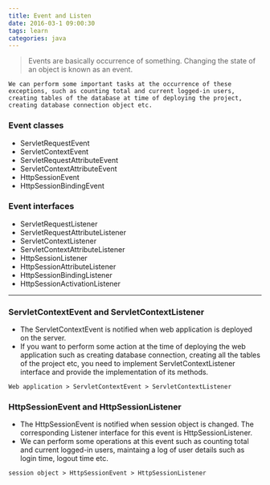 ```yaml
---
title: Event and Listen
date: 2016-03-1 09:00:30
tags: learn
categories: java
---
```


>Events are basically occurrence of something. Changing the state of an object is known as an event.
```
We can perform some important tasks at the occurrence of these exceptions, such as counting total and current logged-in users, creating tables of the database at time of deploying the project, creating database connection object etc.
```
### Event classes

- ServletRequestEvent
- ServletContextEvent
- ServletRequestAttributeEvent
- ServletContextAttributeEvent
- HttpSessionEvent
- HttpSessionBindingEvent

### Event interfaces

- ServletRequestListener
- ServletRequestAttributeListener
- ServletContextListener
- ServletContextAttributeListener
- HttpSessionListener
- HttpSessionAttributeListener
- HttpSessionBindingListener
- HttpSessionActivationListener

---

### ServletContextEvent and ServletContextListener

- The ServletContextEvent is notified when web application is deployed on the server.
- If you want to perform some action at the time of deploying the web application such as creating database connection, creating all the tables of the project etc, you need to implement ServletContextListener interface and provide the implementation of its methods.

`Web application > ServletContextEvent > ServletContextListener`

### HttpSessionEvent and HttpSessionListener

- The HttpSessionEvent is notified when session object is changed. The corresponding Listener interface for this event is HttpSessionListener.
- We can perform some operations at this event such as counting total and current logged-in users, maintaing a log of user details such as login time, logout time etc.

`session object > HttpSessionEvent > HttpSessionListener`